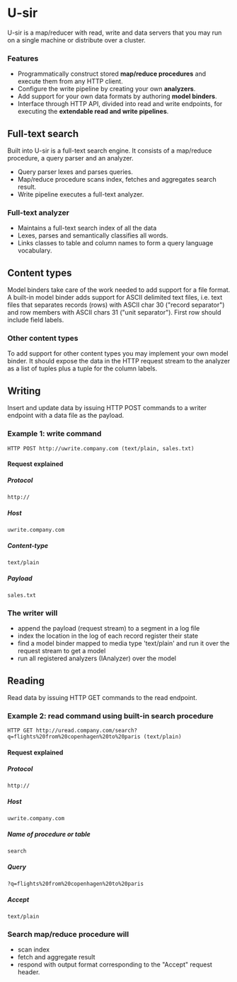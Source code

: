 # U-sir

U-sir is a map/reducer with read, write and data servers that you may run on a single machine or distribute over a cluster.

### Features

- Programmatically construct stored __map/reduce procedures__ and execute them from any HTTP client. 
- Configure the write pipeline by creating your own __analyzers__.
- Add support for your own data formats by authoring __model binders__. 
- Interface through HTTP API, divided into read and write endpoints, for executing the __extendable read and write pipelines__. 

## Full-text search

Built into U-sir is a full-text search engine. It consists of a map/reduce procedure, a query parser and an analyzer.

- Query parser lexes and parses queries.
- Map/reduce procedure scans index, fetches and aggregates search result.
- Write pipeline executes a full-text analyzer.

### Full-text analyzer

- Maintains a full-text search index of all the data
- Lexes, parses and semantically classifies all words.
- Links classes to table and column names to form a query language vocabulary.

## Content types

Model binders take care of the work needed to add support for a file format. A built-in model binder adds support for ASCII delimited text files, i.e. text files that separates records (rows) with ASCII char 30 ("record separator") and row members with ASCII chars 31 ("unit separator"). First row should include field labels.

### Other content types

To add support for other content types you may implement your own model binder. It should expose the data in the HTTP request stream to the analyzer as a list of tuples plus a tuple for the column labels. 

## Writing

Insert and update data by issuing HTTP POST commands to a writer endpoint with a data file as the payload.

### Example 1: write command

	HTTP POST http://uwrite.company.com (text/plain, sales.txt)

#### Request explained

##### Protocol
`http://`

##### Host
`uwrite.company.com`

##### Content-type
`text/plain`

##### Payload
`sales.txt`

### The writer will

- append the payload (request stream) to a segment in a log file
- index the location in the log of each record register their state
- find a model binder mapped to media type 'text/plain' and run it over the request stream to get a model
- run all registered analyzers (IAnalyzer) over the model

## Reading

Read data by issuing HTTP GET commands to the read endpoint.

### Example 2: read command using built-in search procedure

	HTTP GET http://uread.company.com/search?q=flights%20from%20copenhagen%20to%20paris (text/plain)

#### Request explained

##### Protocol
`http://`

##### Host
`uwrite.company.com`

##### Name of procedure or table
`search`

##### Query
`?q=flights%20from%20copenhagen%20to%20paris`

##### Accept
`text/plain`

### Search map/reduce procedure will

- scan index
- fetch and aggregate result
- respond with output format corresponding to the "Accept" request header.
